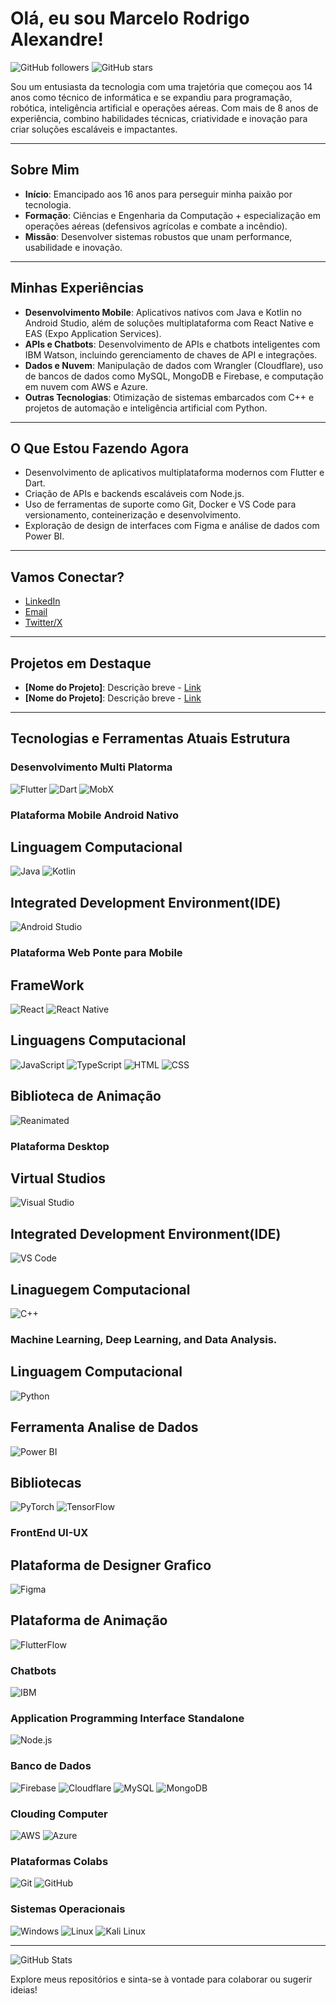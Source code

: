 # Olá, eu sou Marcelo Rodrigo Alexandre!

![GitHub followers](https://img.shields.io/github/followers/[seu-usuario]?style=social)
![GitHub stars](https://img.shields.io/github/stars/[seu-usuario]?style=social)

Sou um entusiasta da tecnologia com uma trajetória que começou aos 14 anos como técnico de informática e se expandiu para programação, robótica, inteligência artificial e operações aéreas. Com mais de 8 anos de experiência, combino habilidades técnicas, criatividade e inovação para criar soluções escaláveis e impactantes.

---

## Sobre Mim
- **Início**: Emancipado aos 16 anos para perseguir minha paixão por tecnologia.
- **Formação**: Ciências e Engenharia da Computação + especialização em operações aéreas (defensivos agrícolas e combate a incêndio).
- **Missão**: Desenvolver sistemas robustos que unam performance, usabilidade e inovação.

---

## Minhas Experiências
- **Desenvolvimento Mobile**: Aplicativos nativos com Java e Kotlin no Android Studio, além de soluções multiplataforma com React Native e EAS (Expo Application Services).
- **APIs e Chatbots**: Desenvolvimento de APIs e chatbots inteligentes com IBM Watson, incluindo gerenciamento de chaves de API e integrações.
- **Dados e Nuvem**: Manipulação de dados com Wrangler (Cloudflare), uso de bancos de dados como MySQL, MongoDB e Firebase, e computação em nuvem com AWS e Azure.
- **Outras Tecnologias**: Otimização de sistemas embarcados com C++ e projetos de automação e inteligência artificial com Python.

---

## O Que Estou Fazendo Agora
- Desenvolvimento de aplicativos multiplataforma modernos com Flutter e Dart.
- Criação de APIs e backends escaláveis com Node.js.
- Uso de ferramentas de suporte como Git, Docker e VS Code para versionamento, conteinerização e desenvolvimento.
- Exploração de design de interfaces com Figma e análise de dados com Power BI.

---

## Vamos Conectar?
- [LinkedIn](https://www.linkedin.com/in/[seu-linkedin])
- [Email](mailto:seu-email@example.com)
- [Twitter/X](https://twitter.com/[seu-twitter])

---

## Projetos em Destaque
- **[Nome do Projeto]**: Descrição breve - [Link](https://github.com/[seu-usuario]/[repo])
- **[Nome do Projeto]**: Descrição breve - [Link](https://github.com/[seu-usuario]/[repo])

---

## Tecnologias e Ferramentas Atuais Estrutura
### Desenvolvimento Multi Platorma
![Flutter](https://img.shields.io/badge/Flutter-02569B?style=for-the-badge&logo=flutter&logoColor=white)
![Dart](https://img.shields.io/badge/Dart-0175C2?style=for-the-badge&logo=dart&logoColor=white)
![MobX](https://img.shields.io/badge/MobX-764ABC?style=for-the-badge&logo=mobx&logoColor=white)

### Plataforma Mobile Android Nativo
## Linguagem Computacional
![Java](https://img.shields.io/badge/Java-ED8B00?style=for-the-badge&logo=java&logoColor=white)
![Kotlin](https://img.shields.io/badge/Kotlin-0095D5?style=for-the-badge&logo=kotlin&logoColor=white)

## Integrated Development Environment(IDE)
![Android Studio](https://img.shields.io/badge/Android_Studio-3DDC84?style=for-the-badge&logo=android-studio&logoColor=white)

### Plataforma Web Ponte para Mobile
## FrameWork
![React](https://img.shields.io/badge/React-20232A?style=for-the-badge&logo=react&logoColor=61DAFB)
![React Native](https://img.shields.io/badge/React_Native-20232A?style=for-the-badge&logo=react&logoColor=61DAFB)

## Linguagens Computacional
![JavaScript](https://img.shields.io/badge/JavaScript-F7DF1E?style=for-the-badge&logo=javascript&logoColor=black)
![TypeScript](https://img.shields.io/badge/TypeScript-007ACC?style=for-the-badge&logo=typescript&logoColor=white)
![HTML](https://img.shields.io/badge/HTML-E34F26?style=for-the-badge&logo=html5&logoColor=white)
![CSS](https://img.shields.io/badge/CSS-1572B6?style=for-the-badge&logo=css3&logoColor=white)

## Biblioteca de Animação
![Reanimated](https://img.shields.io/badge/Reanimated-20232A?style=for-the-badge&logo=react&logoColor=61DAFB)

### Plataforma Desktop
## Virtual Studios
![Visual Studio](https://img.shields.io/badge/Visual_Studio-5C2D91?style=for-the-badge&logo=visual-studio&logoColor=white)

## Integrated Development Environment(IDE)
![VS Code](https://img.shields.io/badge/VS_Code-0078D4?style=for-the-badge&logo=visual%20studio%20code&logoColor=white)

## Linaguegem Computacional
![C++](https://img.shields.io/badge/C++-00599C?style=for-the-badge&logo=c%2B%2B&logoColor=white)

### Machine Learning, Deep Learning, and Data Analysis.
## Linguagem Computacional
![Python](https://img.shields.io/badge/Python-3776AB?style=for-the-badge&logo=python&logoColor=white)

## Ferramenta Analise de Dados
![Power BI](https://img.shields.io/badge/Power_BI-F2C811?style=for-the-badge&logo=power-bi&logoColor=black)

## Bibliotecas
![PyTorch](https://img.shields.io/badge/PyTorch-EE4C2C?style=for-the-badge&logo=pytorch&logoColor=white)
![TensorFlow](https://img.shields.io/badge/TensorFlow-FF6F00?style=for-the-badge&logo=tensorflow&logoColor=white)

### FrontEnd UI-UX
## Plataforma de Designer Grafico
![Figma](https://img.shields.io/badge/Figma-F24E1E?style=for-the-badge&logo=figma&logoColor=white)

## Plataforma de Animação 
![FlutterFlow](https://img.shields.io/badge/FlutterFlow-6B42F5?style=for-the-badge&logo=flutter&logoColor=white)

### Chatbots
![IBM](https://img.shields.io/badge/IBM-054ADA?style=for-the-badge&logo=ibm&logoColor=white)

### Application Programming Interface Standalone
![Node.js](https://img.shields.io/badge/Node.js-339933?style=for-the-badge&logo=nodedotjs&logoColor=white)

### Banco de Dados
![Firebase](https://img.shields.io/badge/Firebase-FFCA28?style=for-the-badge&logo=firebase&logoColor=black)
![Cloudflare](https://img.shields.io/badge/Cloudflare-F38020?style=for-the-badge&logo=cloudflare&logoColor=white)
![MySQL](https://img.shields.io/badge/MySQL-00000F?style=for-the-badge&logo=mysql&logoColor=white)
![MongoDB](https://img.shields.io/badge/MongoDB-4EA94B?style=for-the-badge&logo=mongodb&logoColor=white)

### Clouding Computer
![AWS](https://img.shields.io/badge/AWS-232F3E?style=for-the-badge&logo=amazon-aws&logoColor=white)
![Azure](https://img.shields.io/badge/Azure-0089D6?style=for-the-badge&logo=microsoft-azure&logoColor=white)

### Plataformas Colabs
![Git](https://img.shields.io/badge/Git-F05032?style=for-the-badge&logo=git&logoColor=white)
![GitHub](https://img.shields.io/badge/GitHub-181717?style=for-the-badge&logo=github&logoColor=white)

### Sistemas Operacionais
![Windows](https://img.shields.io/badge/Windows-0078D6?style=for-the-badge&logo=windows&logoColor=white)
![Linux](https://img.shields.io/badge/Linux-FCC624?style=for-the-badge&logo=linux&logoColor=black)
![Kali Linux](https://img.shields.io/badge/Kali_Linux-557C94?style=for-the-badge&logo=kali-linux&logoColor=white)

---

![GitHub Stats](https://github-readme-stats.vercel.app/api?username=[seu-usuario]&show_icons=true&theme=radical)

Explore meus repositórios e sinta-se à vontade para colaborar ou sugerir ideias!
